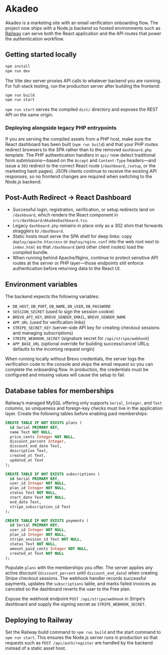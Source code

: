 # Akadeo

Akadeo is a marketing site with an email verification onboarding flow. The project now ships with a Node.js backend so hosted environments such as [Railway](https://railway.app/) can serve both the React application and the API routes that power the authentication workflow.

## Getting started locally

```bash
npm install
npm run dev
```

The Vite dev server proxies API calls to whatever backend you are running. For full-stack testing, run the production server after building the frontend:

```bash
npm run build
npm run start
```

`npm run start` serves the compiled `dist/` directory and exposes the REST API on the same origin.

### Deploying alongside legacy PHP entrypoints

If you are serving the compiled assets from a PHP host, make sure the React dashboard has been built (`npm run build`) and that your PHP routes redirect browsers to the SPA rather than to the removed `dashboard.php` template. The PHP authentication handlers in `api/` now detect traditional form submissions—based on the `Accept` and `Content-Type` headers—and issue a `303` redirect to the correct React route (`/dashboard`, `/setup`, or the marketing hash pages). JSON clients continue to receive the existing API responses, so no frontend changes are required when switching to the Node.js backend.

## Post-Auth Redirect → React Dashboard

- Successful login, registration, verification, or setup redirects land on `/dashboard`, which renders the React component in `src/dashboard/AkadeoDashboard.tsx`.
- Legacy `dashboard.php` remains in place only as a 302 shim that forwards stragglers to `/dashboard`.
- Static hosts must serve the SPA shell for deep links: copy `deploy/apache.htaccess` or `deploy/nginx.conf` into the web root next to `index.html` so that `/dashboard` (and other client routes) load the compiled bundle.
- When running behind Apache/Nginx, continue to protect sensitive API routes at the server or PHP layer—those endpoints still enforce authentication before returning data to the React UI.

## Environment variables

The backend expects the following variables:

- `DB_HOST`, `DB_PORT`, `DB_NAME`, `DB_USER`, `DB_PASSWORD`
- `SESSION_SECRET` (used to sign the session cookie)
- `BREVO_API_KEY`, `BREVO_SENDER_EMAIL`, `BREVO_SENDER_NAME`
- `APP_URL` (used for verification links)
- `STRIPE_SECRET_KEY` (server-side API key for creating checkout sessions and managing subscriptions)
- `STRIPE_WEBHOOK_SECRET` (signature secret for `/api/stripe/webhook`)
- `APP_BASE_URL` (optional override for building success/cancel URLs; defaults to the incoming request origin)

When running locally without Brevo credentials, the server logs the verification
code to the console and skips the email request so you can complete the
onboarding flow. In production, the credentials must be configured and missing
values will cause the setup to fail.

## Database tables for memberships

Railway’s managed MySQL offering only supports `Serial`, `Integer`, and `Text`
columns, so uniqueness and foreign-key checks must live in the application
layer. Create the following tables before enabling paid memberships:

```sql
CREATE TABLE IF NOT EXISTS plans (
  id Serial PRIMARY KEY,
  name Text NOT NULL,
  price_cents Integer NOT NULL,
  discount_percent Integer,
  discount_end_date Text,
  description Text,
  created_at Text,
  updated_at Text
);

CREATE TABLE IF NOT EXISTS subscriptions (
  id Serial PRIMARY KEY,
  user_id Integer NOT NULL,
  plan_id Integer NOT NULL,
  status Text NOT NULL,
  start_date Text NOT NULL,
  end_date Text,
  stripe_subscription_id Text
);

CREATE TABLE IF NOT EXISTS payments (
  id Serial PRIMARY KEY,
  user_id Integer NOT NULL,
  plan_id Integer NOT NULL,
  stripe_session_id Text NOT NULL,
  status Text NOT NULL,
  amount_paid_cents Integer NOT NULL,
  created_at Text NOT NULL
);
```

Populate `plans` with the memberships you offer. The server applies any active
discount (`discount_percent` until `discount_end_date`) when creating Stripe
checkout sessions. The webhook handler records successful payments, updates the
`subscriptions` table, and marks failed invoices as canceled so the dashboard
reverts the user to the Free plan.

Expose the webhook endpoint `POST /api/stripe/webhook` in Stripe’s dashboard
and supply the signing secret as `STRIPE_WEBHOOK_SECRET`.

## Deploying to Railway

Set the Railway build command to `npm run build` and the start command to `npm run start`. This ensures the Node.js server runs in production so that requests such as `POST /api/auth/register` are handled by the backend instead of a static asset host.
